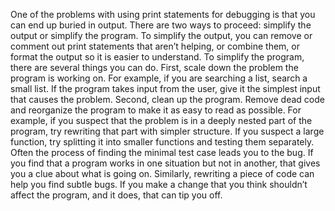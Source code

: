 One of the problems with using print statements for debugging is that you can end up
buried in output. There are two ways to proceed: simplify the output or simplify the
program.
To simplify the output, you can remove or comment out print statements that aren’t helping,
or combine them, or format the output so it is easier to understand.
To simplify the program, there are several things you can do. First, scale down the problem
the program is working on. For example, if you are searching a list, search a small list. If
the program takes input from the user, give it the simplest input that causes the problem.
Second, clean up the program. Remove dead code and reorganize the program to make
it as easy to read as possible. For example, if you suspect that the problem is in a deeply
nested part of the program, try rewriting that part with simpler structure. If you suspect a
large function, try splitting it into smaller functions and testing them separately.
Often the process of finding the minimal test case leads you to the bug. If you find that
a program works in one situation but not in another, that gives you a clue about what is
going on.
Similarly, rewriting a piece of code can help you find subtle bugs. If you make a change
that you think shouldn’t affect the program, and it does, that can tip you off.